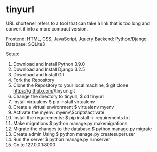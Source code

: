 # tinyurl
URL shortener refers to a tool that can take a link that is too long and convert it into a more compact version.

Frontend: HTML, CSS, JavaScript, Jquery
Backend: Python/Django
Database: SQLite3

Setup:

1) Download and Install Python 3.9.0
2) Download and Install Django 3.2.5
3) Download and Install Git
4) Fork the Repository
5) Clone the Repository to your local machine, $ git clone https://github.com/<your-github-username>/tinyurl.git
6) Change the directory to tinyurl, $ cd tinyurl
7) Install virtualenv $ pip install virtualenv
8) Create a virtual environment $ virtualenv myenv
9) Activate the myenv: myenv\Scripts\activate
10) Install the requirements: $ pip install -r requirements.txt
11) Make migrations $ python manage.py makemigrations
12) Migrate the changes to the database $ python manage.py migrate
13) Create admin Using $ python manage.py createsuperuser
14) Run the server $ python manage.py runserver
15) Go to 127.0.0.1:8000
